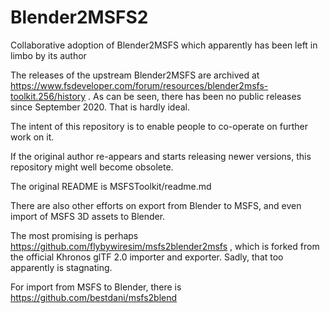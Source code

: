# Blender2MSFS2
Collaborative adoption of Blender2MSFS which apparently has been left in limbo by its author

The releases of the upstream Blender2MSFS are archived at https://www.fsdeveloper.com/forum/resources/blender2msfs-toolkit.256/history . As can be seen, there has been no public releases since September 2020. That is hardly ideal.

The intent of this repository is to enable people to co-operate on further work on it.

If the original author re-appears and starts releasing newer versions, this repository might well become obsolete.

The original README is MSFSToolkit/readme.md

There are also other efforts on export from Blender to MSFS, and even import of MSFS 3D assets to Blender.

The most promising is perhaps https://github.com/flybywiresim/msfs2blender2msfs , which is forked from the official Khronos glTF 2.0 importer and exporter. Sadly, that too apparently is stagnating.

For import from MSFS to Blender, there is https://github.com/bestdani/msfs2blend
